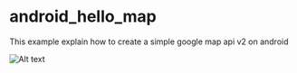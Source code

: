 android_hello_map
=================
This example explain how to create a simple google map api v2 on android

![Alt text](/img/img_api.jpg "Preview")